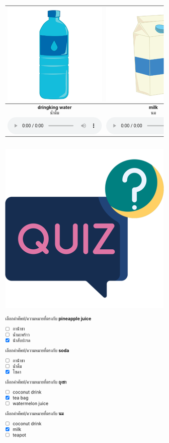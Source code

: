 
<div class="carrousel">


|![](/media/img/drinks/dringking&#x20;water.svg)|![](/media/img/drinks/milk.svg)|![](/media/img/drinks/coffee.svg)|![](/media/img/drinks/juice.svg)|![](/media/img/drinks/orange&#x20;juice.svg)|![](/media/img/drinks/apple&#x20;juice.svg)|![](/media/img/drinks/pineapple&#x20;juice.svg)|![](/media/img/drinks/watermelon&#x20;juice.svg)|![](/media/img/drinks/coconut&#x20;drink.svg)|![](/media/img/drinks/smoothie.svg)|![](/media/img/drinks/honey.svg)|![](/media/img/drinks/soda.svg)|![](/media/img/drinks/tea.svg)|![](/media/img/drinks/tea&#x20;bag.svg)|![](/media/img/drinks/teapot.svg)|![](/media/img/drinks/can.svg)|
| :----: | :----: | :----: | :----: | :----: | :----: | :----: | :----: | :----: | :----: | :----: | :----: | :----: | :----: | :----: | :----: |
|**dringking water**<br>น้ำดื่ม|**milk**<br>นม|**coffee**<br>กาแฟ|**juice**<br>น้ําผลไม้|**orange juice**<br>น้ําส้ม|**apple juice**<br>น้ําแอปเปิ้ล|**pineapple juice**<br>น้ําสับปะรด|**watermelon juice**<br>น้ําแตงโม|**coconut drink**<br>น้ำมะพร้าว|**smoothie**<br>สมูทตี้|**honey**<br>น้ําผึ้ง|**soda**<br>โซดา|**tea**<br>ชา|**tea bag**<br>ถุงชา|**teapot**<br>กาน้ําชา|**can**<br>กระป๋อง|
|![](/media/audio/dringking&#x20;water.mp3)|![](/media/audio/milk.mp3)|![](/media/audio/coffee.mp3)|![](/media/audio/juice.mp3)|![](/media/audio/orange&#x20;juice.mp3)|![](/media/audio/apple&#x20;juice.mp3)|![](/media/audio/pineapple&#x20;juice.mp3)|![](/media/audio/watermelon&#x20;juice.mp3)|![](/media/audio/coconut&#x20;drink.mp3)|![](/media/audio/smoothie.mp3)|![](/media/audio/honey.mp3)|![](/media/audio/soda.mp3)|![](/media/audio/tea.mp3)|![](/media/audio/tea&#x20;bag.mp3)|![](/media/audio/teapot.mp3)|![](/media/audio/can.mp3)|

</div>



# ![icon](/media/icons/quiz.svg) 


 เลือกคำศัพท์/ความหมายที่ตรงกับ **pineapple juice**
 - [ ] กาน้ําชา
 - [ ] น้ำมะพร้าว
 - [x] น้ําสับปะรด

 เลือกคำศัพท์/ความหมายที่ตรงกับ **soda**
 - [ ] กาน้ําชา
 - [ ] น้ำดื่ม
 - [x] โซดา

 เลือกคำศัพท์/ความหมายที่ตรงกับ **ถุงชา**
 - [ ] coconut drink
 - [x] tea bag
 - [ ] watermelon juice

 เลือกคำศัพท์/ความหมายที่ตรงกับ **นม**
 - [ ] coconut drink
 - [x] milk
 - [ ] teapot
